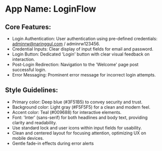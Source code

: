 # **App Name**: LoginFlow

## Core Features:

- Login Authentication: User authentication using pre-defined credentials: adminrw@naringgul.com / adminrw123456.
- Credential Inputs: Clear display of input fields for email and password.
- Login Button: Dedicated 'Login' button with clear visual feedback on interaction.
- Post-Login Redirection: Navigation to the 'Welcome' page post successful login.
- Error Messaging: Prominent error message for incorrect login attempts.

## Style Guidelines:

- Primary color: Deep blue (#3F51B5) to convey security and trust.
- Background color: Light gray (#F5F5F5) for a clean and modern feel.
- Accent color: Teal (#009688) for interactive elements.
- Font: 'Inter' (sans-serif) for both headlines and body text, providing clarity and readability.
- Use standard lock and user icons within input fields for usability.
- Clean and centered layout for focusing attention, optimizing UX on mobile devices.
- Gentle fade-in effects during error alerts